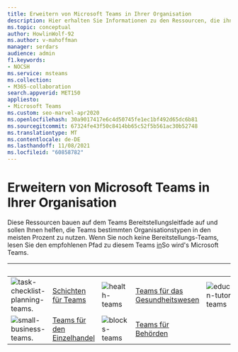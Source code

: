 ```yaml
---
title: Erweitern von Microsoft Teams in Ihrer Organisation
description: Hier erhalten Sie Informationen zu den Ressourcen, die ihnen zur Teams Standardbereitstellung zur Verfügung stehen, um Ihnen zu helfen, die Teams bestimmten Organisationstypen in den meisten Prozent zu nutzen.
ms.topic: conceptual
author: HowlinWolf-92
ms.author: v-mahoffman
manager: serdars
audience: admin
f1.keywords:
- NOCSH
ms.service: msteams
ms.collection:
- M365-collaboration
search.appverid: MET150
appliesto:
- Microsoft Teams
ms.custom: seo-marvel-apr2020
ms.openlocfilehash: 30a9017417e6c4d50745fe1ec1bf492d65dc6b81
ms.sourcegitcommit: 67324fe43f50c8414bb65c52f5b561ac30b52748
ms.translationtype: MT
ms.contentlocale: de-DE
ms.lasthandoff: 11/08/2021
ms.locfileid: "60858782"
---
```

# <a name="expand-microsoft-teams-across-your-organization"></a>Erweitern von Microsoft Teams in Ihrer Organisation

Diese Ressourcen bauen auf dem Teams Bereitstellungsleitfade auf und sollen Ihnen helfen, die Teams bestimmten Organisationstypen in den meisten Prozent zu nutzen. Wenn Sie noch keine Bereitstellungs-Teams, lesen Sie den empfohlenen Pfad zu diesem Teams [in](../deploy-overview.md)So wird's Microsoft Teams.

|&nbsp; |&nbsp;|&nbsp;|&nbsp;|&nbsp;|&nbsp;| 
| ------------- | ------------- | ------------- | ------------- | ------------- | ------------- | 
| ![task-checklist-planning-teams.](../media/clock-teams-small.svg)  |  [Schichten für Teams](./shifts-for-teams-landing-page.md) |![health-teams](../media/health-teams-small.svg)  | [Teams für das Gesundheitswesen](./teams-for-healthcare-landing-page.md) |![education-tutorial-teams](../media/education-tutorial-teams-small.svg) |  [Teams für Bildung](./teams-for-education-landing-page.md) 
|![small-business-teams.](../media/small-business-teams-small.svg)  | [Teams für den Einzelhandel](./teams-for-retail-landing-page.md) |![blocks-teams](../media/blocks-teams-small.svg)  | [Teams für Behörden](./teams-for-government-landing-page.md) |               |               |